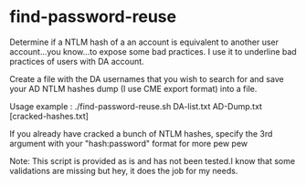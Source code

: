# find-password-reuse

Determine if a NTLM hash of a an account is equivalent to another user account...you know...to expose some bad practices. I use it to underline bad practices of users with DA account.

Create a file with the DA usernames that you wish to search for and save your AD NTLM hashes dump (I use CME export format) into a file.

Usage example : ./find-password-reuse.sh DA-list.txt AD-Dump.txt [cracked-hashes.txt]

If you already have cracked a bunch of NTLM hashes, specify the 3rd argument with your "hash:password" format for more pew pew

Note: This script is provided as is and has not been tested.I know that some validations are missing but hey, it does the job for my needs.
